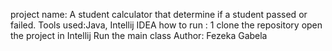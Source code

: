 project name: A student calculator that determine if a student passed or failed.
Tools used:Java, Intellij IDEA
how to run : 1 clone the repository
              open the project in Intellij 
              Run the main class
Author: Fezeka Gabela
